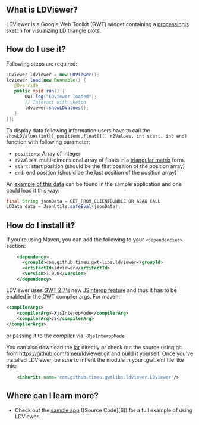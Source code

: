 ## What is LDViewer?


LDViewer is a Google Web Toolkit (GWT) widget containing a [processingjs][0] sketch for visualizing [LD triangle plots][1].


## How do I use it?

Following steps are required:  

```JAVA
LDViewer ldviewer = new LDViewer();
ldviewer.load(new Runnable() {
   @Override
   public void run() {
       GWT.log("LDViewer loaded");
       // Interact with sketch
       ldviewer.showLDValues();
   }
});
```
To display data following information users have to call the `showLDValues(int[] positions,float[][] r2Values, int start, int end)` function with following parameter:
 - `positions`: Array of integer 
 - `r2Values`: multi-dimensional array of floats in a [triangular matrix][2] form.
 - `start`: start position (should be the first position of the position array)
 - `end`: end position (should be the last position of the position array)

An [example of this data][3] can be found in the sample application and one could load it this way: 
 
```JAVA
final String jsonData = GET_FROM_CLIENTBUNDLE OR AJAX CALL
LDData data = JsonUtils.safeEval(jsonData);
```

## How do I install it?

If you're using Maven, you can add the following to your `<dependencies>`
section:

```xml
    <dependency>
      <groupId>com.github.timeu.gwt-libs.ldviewer</groupId>
      <artifactId>ldviewer</artifactId>
      <version>1.0.0</version>
    </dependency>
```

LDViewer uses [GWT 2.7's][4] new [JSInterop feature][5] and thus it has to be enabled in the GWT compiler args.
For maven:
```xml
<compilerArgs>
    <compilerArg>-XjsInteropMode</compilerArg>
    <compilerArg>JS</compilerArg>
</compilerArgs>
```
or passing it to the compiler via `-XjsInteropMode`

You can also download the [jar][1] directly or check out the source using git
from <https://github.com/timeu/ldviewer.git> and build it yourself. Once
you've installed LDViewer, be sure to inherit the module in your .gwt.xml
file like this:

```xml
    <inherits name='com.github.timeu.gwtlibs.ldviewer.LDViewer'/>
```

## Where can I learn more?

 * Check out the [sample app][5] ([Source Code][6]) for a full example of using LDViewer.
 
[0]: http://processingjs.org
[1]: http://www.nature.com/nrg/journal/v4/n8/fig_tab/nrg1123_F1.html
[4]: http://www.gwtproject.org/release-notes.html#Release_Notes_2_7_0_RC1
[5]: https://docs.google.com/document/d/1tir74SB-ZWrs-gQ8w-lOEV3oMY6u6lF2MmNivDEihZ4/edit#
[2]: https://en.wikipedia.org/wiki/Triangular_matrix
[3]: https://github.com/timeu/LDViewer/blob/master/ldviewer-sample/src/main/resources/sample/client/data/ld_sample_data.json
